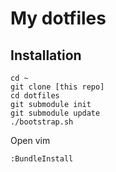 # My dotfiles

## Installation

```
cd ~
git clone [this repo]
cd dotfiles
git submodule init
git submodule update
./bootstrap.sh
```

Open vim

```
:BundleInstall
```

